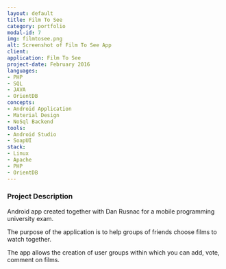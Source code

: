 ```yaml
---
layout: default
title: Film To See
category: portfolio
modal-id: 7
img: filmtosee.png
alt: Screenshot of Film To See App
client: 
application: Film To See
project-date: February 2016
languages:
- PHP
- SQL
- JAVA
- OrientDB
concepts:
- Android Application
- Material Design
- NoSql Backend
tools:
- Android Studio
- SoapUI
stack:
- Linux
- Apache
- PHP
- OrientDB
---
```


### Project Description

Android app created together with Dan Rusnac for a mobile programming university exam.

The purpose of the application is to help groups of friends choose films to watch together.

The app allows the creation of user groups within which you can add, vote, comment on films.